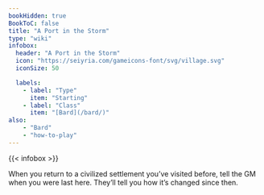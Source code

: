 ```yaml
---
bookHidden: true
BookToC: false
title: "A Port in the Storm"
type: "wiki"
infobox:
  header: "A Port in the Storm"
  icon: "https://seiyria.com/gameicons-font/svg/village.svg"
  iconSize: 50

  labels:
    - label: "Type"
      item: "Starting"
    - label: "Class"
      item: "[Bard](/bard/)"
also:
    - "Bard"
    - "how-to-play"
---
```


{{< infobox >}}

When you return to a civilized settlement you’ve visited before, tell the GM when you were last here. They’ll tell you how it’s changed since then.